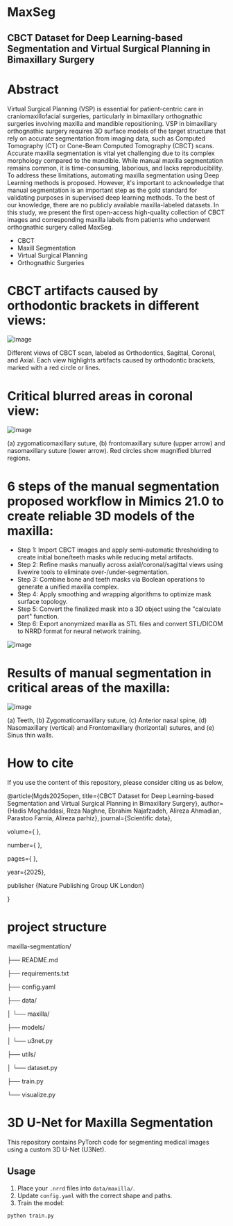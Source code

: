 # MaxSeg

## CBCT Dataset for Deep Learning-based Segmentation and Virtual Surgical Planning in Bimaxillary Surgery

# Abstract

Virtual Surgical Planning (VSP) is essential for patient-centric care in craniomaxillofacial surgeries, particularly in bimaxillary orthognathic surgeries involving maxilla and mandible repositioning. VSP in bimaxillary orthognathic surgery requires 3D surface models of the target structure that rely on accurate segmentation from imaging data, such as Computed Tomography (CT) or Cone-Beam Computed Tomography (CBCT) scans. Accurate maxilla segmentation is vital yet challenging due to its complex morphology compared to the mandible. While manual maxilla segmentation remains common, it is time-consuming, laborious, and lacks reproducibility. To address these limitations, automating maxilla segmentation using Deep Learning methods is proposed. However, it's important to acknowledge that manual segmentation is an important step as the gold standard for validating purposes in supervised deep learning methods. To the best of our knowledge, there are no publicly available maxilla-labeled datasets. In this study, we present the first open-access high-quality collection of CBCT images and corresponding maxilla labels from patients who underwent orthognathic surgery called MaxSeg.






* CBCT
* Maxill Segmentation
* Virtual Surgical Planning
* Orthognathic Surgeries

# CBCT artifacts caused by orthodontic brackets in different views: 

![image](https://github.com/user-attachments/assets/33a644f5-9c89-4e65-bec2-6c1f246a557f)

Different views of CBCT scan, labeled as Orthodontics, Sagittal, Coronal, and Axial. Each view highlights artifacts caused by orthodontic brackets, marked with a red circle or lines. 

# Critical blurred areas in coronal view:

![image](https://github.com/user-attachments/assets/3d0c4655-2700-4a09-97eb-a484615fa430)

(a) zygomaticomaxillary suture, (b) frontomaxillary suture (upper arrow) and nasomaxillary suture (lower arrow). Red circles show magnified blurred regions.

# 6 steps of the manual segmentation proposed workflow in Mimics 21.0 to create reliable 3D models of the maxilla:

* Step 1: Import CBCT images and apply semi-automatic thresholding to create initial bone/teeth masks while reducing metal artifacts.
* Step 2: Refine masks manually across axial/coronal/sagittal views using livewire tools to eliminate over-/under-segmentation.
* Step 3: Combine bone and teeth masks via Boolean operations to generate a unified maxilla complex.
* Step 4: Apply smoothing and wrapping algorithms to optimize mask surface topology.
* Step 5: Convert the finalized mask into a 3D object using the "calculate part" function.
* Step 6: Export anonymized maxilla as STL files and convert STL/DICOM to NRRD format for neural network training.

![image](https://github.com/user-attachments/assets/c87c5035-5d9a-408b-b7ff-f80233a1f7e3)

# Results of manual segmentation in critical areas of the maxilla: 
![image](https://github.com/user-attachments/assets/170a24b0-b368-457b-bf8e-28c2adb724c2)

(a) Teeth, (b) Zygomaticomaxillary suture, (c) Anterior nasal spine, (d) Nasomaxillary (vertical) and Frontomaxillary (horizontal) sutures, and (e) Sinus thin walls.
# How to cite
If you use the content of this repository, please consider citing us as below,

@article{Mgds2025open,
title={CBCT Dataset for Deep Learning-based Segmentation and Virtual Surgical Planning in Bimaxillary Surgery},
author={Hadis Moghaddasi, Reza Naghne, Ebrahim Najafzadeh, Alireza Ahmadian, Parastoo Farnia, Alireza parhiz},
journal={Scientific data},

volume={ },

number={ },

pages={ },

year={2025},

publisher {Nature Publishing Group UK London}

}

# project structure
maxilla-segmentation/

├── README.md

├── requirements.txt

├── config.yaml

├── data/

│   └── maxilla/

├── models/

│   └── u3net.py

├── utils/

│   └── dataset.py

├── train.py

└── visualize.py

# 3D U-Net for Maxilla Segmentation
This repository contains PyTorch code for segmenting medical images using a custom 3D U-Net (U3Net).
## Usage
1. Place your `.nrrd` files into `data/maxilla/`.
2. Update `config.yaml` with the correct shape and paths.
3. Train the model:
```bash
python train.py

